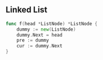 ## Linked List

```go
func f(head *ListNode) *ListNode {
	dummy := new(ListNode)
	dummy.Next = head
    pre := dummy
    cur := dummy.Next
}
```

